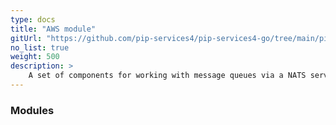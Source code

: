 ```yaml
---
type: docs
title: "AWS module"
gitUrl: "https://github.com/pip-services4/pip-services4-go/tree/main/pip-services4-aws-node"
no_list: true
weight: 500
description: > 
    A set of components for working with message queues via a NATS server [https://nats.io/](https://nats.io/).
---
```



### Modules
